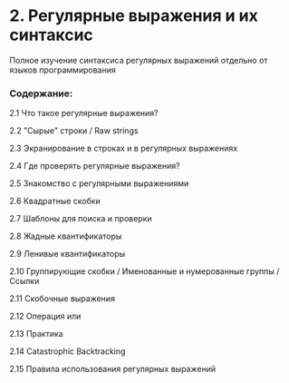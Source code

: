 # 2. Регулярные выражения и их синтаксис
Полное изучение синтаксиса регулярных выражений отдельно от языков программирования

### Содержание:
2.1 Что такое регулярные выражения?

2.2 "Сырые" строки / Raw strings

2.3 Экранирование в строках и в регулярных выражениях

2.4 Где проверять регулярные выражения?
  
2.5 Знакомство с регулярными выражениями
  
2.6 Квадратные скобки
  
2.7 Шаблоны для поиска и проверки
  
2.8 Жадные квантификаторы
  
2.9 Ленивые квантификаторы
  
2.10 Группирующие скобки / Именованные и нумерованные группы / Ссылки
 
2.11 Скобочные выражения
 
2.12 Операция или
 
2.13 Практика
 
2.14 Catastrophic Backtracking
 
2.15 Правила использования регулярных выражений
